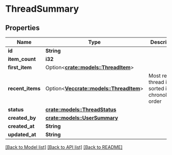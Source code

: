 # ThreadSummary

## Properties

Name | Type | Description | Notes
------------ | ------------- | ------------- | -------------
**id** | **String** |  | 
**item_count** | **i32** |  | 
**first_item** | Option<[**crate::models::ThreadItem**](threadItem.md)> |  | [optional]
**recent_items** | Option<[**Vec<crate::models::ThreadItem>**](threadItem.md)> | Most recent thread items, sorted in chronological order | [optional]
**status** | [**crate::models::ThreadStatus**](threadStatus.md) |  | 
**created_by** | [**crate::models::UserSummary**](userSummary.md) |  | 
**created_at** | **String** |  | 
**updated_at** | **String** |  | 

[[Back to Model list]](../README.md#documentation-for-models) [[Back to API list]](../README.md#documentation-for-api-endpoints) [[Back to README]](../README.md)


